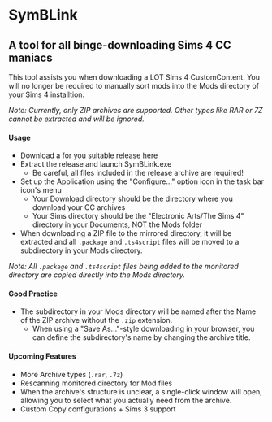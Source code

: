 # SymBLink
## A tool for all binge-downloading Sims 4 CC maniacs
This tool assists you when downloading a LOT Sims 4 CustomContent.
You will no longer be required to manually sort mods into the Mods directory of your Sims 4 installtion. 

_Note: Currently, only ZIP archives are supported. Other types like RAR or 7Z cannot be extracted and will be ignored._

#### Usage
- Download a for you suitable release [here](https://github.com/comroid-git/SymBLink/releases/latest)
- Extract the release and launch SymBLink.exe
  - Be careful, all files included in the release archive are required!
- Set up the Application using the "Configure..." option icon in the task bar icon's menu
  - Your Download directory should be the directory where you download your CC archives
  - Your Sims directory should be the "Electronic Arts/The Sims 4" directory in your Documents, NOT the Mods folder 
- When downloading a ZIP file to the mirrored directory, it will be extracted and all `.package` and `.ts4script` files will be moved to a subdirectory in your Mods directory.

_Note: All `.package` and `.ts4script` files being added to the monitored directory are copied directly into the Mods directory._

#### Good Practice
- The subdirectory in your Mods directory will be named after the Name of the ZIP archive without the `.zip` extension.
  - When using a "Save As..."-style downloading in your browser, you can define the subdirectory's name by changing the archive title.

#### Upcoming Features
- More Archive types (`.rar`, `.7z`)
- Rescanning monitored directory for Mod files
- When the archive's structure is unclear, a single-click window will open, allowing you to select what you actually need from the archive.
- Custom Copy configurations + Sims 3 support
